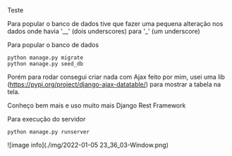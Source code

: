 Teste

Para popular o banco de dados tive que fazer uma pequena alteração nos dados onde havia '__' (dois underscores) para '_' (um underscore)


Para popular o banco de dados

````
python manage.py migrate
python manage.py seed_db
````

Porém para rodar consegui criar nada com Ajax feito por mim, usei uma  lib (https://pypi.org/project/django-ajax-datatable/) para mostrar a tabela na tela. 

Conheço bem mais e uso muito mais Django Rest Framework

Para execução do servidor

````
python manage.py runserver
````

![image info](./img/2022-01-05 23_36_03-Window.png)

